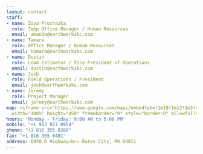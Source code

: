 ```yaml
---
layout: contact
staff:
- name: Zoya Prochazka
  role: Temp Office Manager / Human Resources
  email: amanda@earthworkzkc.com
- name: Tamara
  role: Office Manager / Human Resources
  email: tamara@earthworkzkc.com
- name: Dustin
  role: Lead Estimator / Vice President of Operations
  email: dustin@earthworkzkc.com
- name: Josh
  role: Field Operations / President
  email: josh@earthworkzkc.com
- name: Jeremy
  role: Project Manager
  email: jeremy@earthworkzkc.com
map: <iframe src="https://www.google.com/maps/embed?pb=!1m18!1m12!1m3!1d3284.3532227517044!2d-94.0714560023407!3d39.01492708226386!2m3!1f0!2f0!3f0!3m2!1i1024!2i768!4f13.1!3m3!1m2!1s0x87c110dffb672b05%3A0xa1c00a6a7644e4d4!2sEarthworkz+Enterprises%2C+Inc!5e0!3m2!1sen!2sus!4v1485547230008"
  width="100%" height="450" frameborder="0" style="border:0" allowfullscreen></iframe>
hours: 'Monday - Friday: 9:00 AM to 5:00 PM'
mobile: "+1 913 927 0954"
phone: "+1 816 355 0280"
fax: "+1 816 355 0401"
address: 6950 D Highway<br> Bates City, MO 64011
---
```


